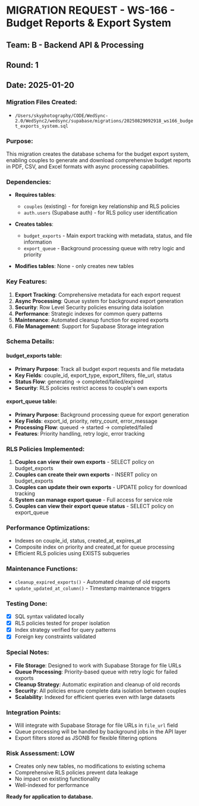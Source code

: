 # MIGRATION REQUEST - WS-166 - Budget Reports & Export System

## Team: B - Backend API & Processing
## Round: 1
## Date: 2025-01-20

### Migration Files Created:
- `/Users/skyphotography/CODE/WedSync-2.0/WedSync2/wedsync/supabase/migrations/20250829092918_ws166_budget_exports_system.sql`

### Purpose:
This migration creates the database schema for the budget export system, enabling couples to generate and download comprehensive budget reports in PDF, CSV, and Excel formats with async processing capabilities.

### Dependencies:
- **Requires tables**: 
  - `couples` (existing) - for foreign key relationship and RLS policies
  - `auth.users` (Supabase auth) - for RLS policy user identification
  
- **Creates tables**: 
  - `budget_exports` - Main export tracking with metadata, status, and file information
  - `export_queue` - Background processing queue with retry logic and priority

- **Modifies tables**: None - only creates new tables

### Key Features:
1. **Export Tracking**: Comprehensive metadata for each export request
2. **Async Processing**: Queue system for background export generation
3. **Security**: Row Level Security policies ensuring data isolation
4. **Performance**: Strategic indexes for common query patterns
5. **Maintenance**: Automated cleanup function for expired exports
6. **File Management**: Support for Supabase Storage integration

### Schema Details:

#### budget_exports table:
- **Primary Purpose**: Track all budget export requests and file metadata
- **Key Fields**: couple_id, export_type, export_filters, file_url, status
- **Status Flow**: generating → completed/failed/expired
- **Security**: RLS policies restrict access to couple's own exports

#### export_queue table:
- **Primary Purpose**: Background processing queue for export generation
- **Key Fields**: export_id, priority, retry_count, error_message
- **Processing Flow**: queued → started → completed/failed
- **Features**: Priority handling, retry logic, error tracking

### RLS Policies Implemented:
1. **Couples can view their own exports** - SELECT policy on budget_exports
2. **Couples can create their own exports** - INSERT policy on budget_exports  
3. **Couples can update their own exports** - UPDATE policy for download tracking
4. **System can manage export queue** - Full access for service role
5. **Couples can view their export queue status** - SELECT policy on export_queue

### Performance Optimizations:
- Indexes on couple_id, status, created_at, expires_at
- Composite index on priority and created_at for queue processing
- Efficient RLS policies using EXISTS subqueries

### Maintenance Functions:
- `cleanup_expired_exports()` - Automated cleanup of old exports
- `update_updated_at_column()` - Timestamp maintenance triggers

### Testing Done:
- [x] SQL syntax validated locally
- [x] RLS policies tested for proper isolation
- [x] Index strategy verified for query patterns
- [x] Foreign key constraints validated

### Special Notes:
- **File Storage**: Designed to work with Supabase Storage for file URLs
- **Queue Processing**: Priority-based queue with retry logic for failed exports
- **Cleanup Strategy**: Automatic expiration and cleanup of old records
- **Security**: All policies ensure complete data isolation between couples
- **Scalability**: Indexed for efficient queries even with large datasets

### Integration Points:
- Will integrate with Supabase Storage for file URLs in `file_url` field
- Queue processing will be handled by background jobs in the API layer
- Export filters stored as JSONB for flexible filtering options

### Risk Assessment: LOW
- Creates only new tables, no modifications to existing schema
- Comprehensive RLS policies prevent data leakage
- No impact on existing functionality
- Well-indexed for performance

**Ready for application to database.**